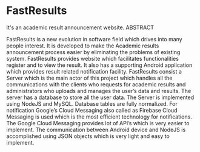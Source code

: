 # FastResults
It's an academic result announcement website.
ABSTRACT

FastResults is a new evolution in software field which drives into many people interest. It is developed to make the Academic results announcement process easier by eliminating the problems of existing system. FastResults provides website which facilitates functionalities register and to view the result. It also has a supporting Android application which provides result related notification facility. 
FastResults consist a Server which is the main actor of this project which handles all the communications with the clients who requests for academic results and administrators who uploads and manages the user’s data and results. The server has a database to store all the user data. The Server is implemented using NodeJS and MySQL. Database tables are fully normalized. For notification Google’s Cloud Messaging also called as Firebase Cloud Messaging is used which is the most efficient technology for notifications. The Google Cloud Messaging provides lot of API’s which is very easier to implement. The communication between Android device and NodeJS is accomplished using JSON objects which is very light and easy to implement. 
